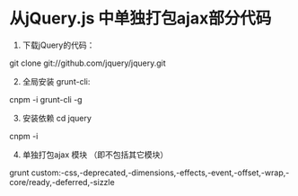 
# 从jQuery.js 中单独打包ajax部分代码 

1. 下载jQuery的代码：

 git clone git://github.com/jquery/jquery.git

2. 全局安装 grunt-cli:

 cnpm -i grunt-cli -g

3. 安装依赖
  cd jquery

  cnpm -i  

4. 单独打包ajax 模块 （即不包括其它模块）
 
 grunt custom:-css,-deprecated,-dimensions,-effects,-event,-offset,-wrap,-core/ready,-deferred,-sizzle

 